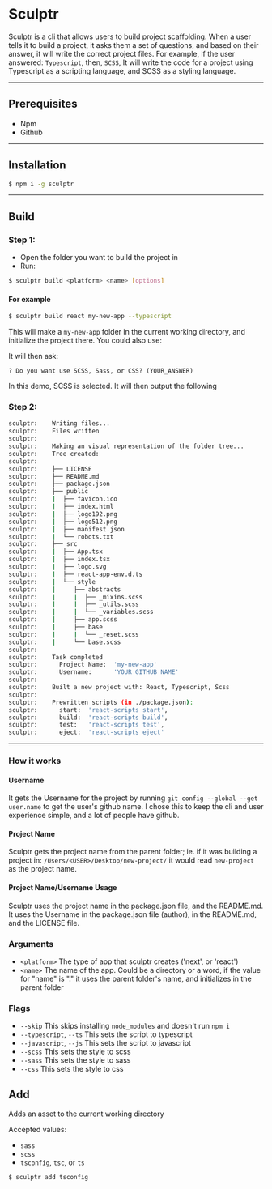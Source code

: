 # Sculptr

Sculptr is a cli that allows users to build project scaffolding. When a user tells it to build a project, it asks them a set of questions, and based on their answer, it will write the correct project files. For example, if the user answered: `Typescript`, then, `SCSS`, It will write the code for a project using Typescript as a scripting language, and SCSS as a styling language.

---

## Prerequisites

- Npm
- Github

---

## Installation

```bash
$ npm i -g sculptr
```

---

## Build

### Step 1:

- Open the folder you want to build the project in
- Run:

```bash
$ sculptr build <platform> <name> [options]
```

#### For example

```bash
$ sculptr build react my-new-app --typescript
```

This will make a `my-new-app` folder in the current working directory, and initialize the project there. You could also use:

It will then ask:

```
? Do you want use SCSS, Sass, or CSS? (YOUR_ANSWER)
```

In this demo, SCSS is selected. It will then output the following

### Step 2:

```bash
sculptr:    Writing files...
sculptr:    Files written
sculptr:
sculptr:    Making an visual representation of the folder tree...
sculptr:    Tree created:
sculptr:
sculptr:    ├── LICENSE
sculptr:    ├── README.md
sculptr:    ├── package.json
sculptr:    ├── public
sculptr:    |  ├── favicon.ico
sculptr:    |  ├── index.html
sculptr:    |  ├── logo192.png
sculptr:    |  ├── logo512.png
sculptr:    |  ├── manifest.json
sculptr:    |  └── robots.txt
sculptr:    ├── src
sculptr:    |  ├── App.tsx
sculptr:    |  ├── index.tsx
sculptr:    |  ├── logo.svg
sculptr:    |  ├── react-app-env.d.ts
sculptr:    |  └── style
sculptr:    |     ├── abstracts
sculptr:    |     |  ├── _mixins.scss
sculptr:    |     |  ├── _utils.scss
sculptr:    |     |  └── _variables.scss
sculptr:    |     ├── app.scss
sculptr:    |     ├── base
sculptr:    |     |  └── _reset.scss
sculptr:    |     └── base.scss
sculptr:
sculptr:    Task completed
sculptr:      Project Name:  'my-new-app'
sculptr:      Username:      'YOUR GITHUB NAME'
sculptr:
sculptr:    Built a new project with: React, Typescript, Scss
sculptr:
sculptr:    Prewritten scripts (in ./package.json):
sculptr:      start:  'react-scripts start',
sculptr:      build:  'react-scripts build',
sculptr:      test:   'react-scripts test',
sculptr:      eject:  'react-scripts eject'
```

---

### How it works

#### Username

It gets the Username for the project by running `git config --global --get user.name` to get the user's github name. I chose this to keep the cli and user experience simple, and a lot of people have github.

#### Project Name

Sculptr gets the project name from the parent folder; ie. if it was building a project in: `/Users/<USER>/Desktop/new-project/` it would read `new-project` as the project name.

#### Project Name/Username Usage

Sculptr uses the project name in the package.json file, and the README.md. It uses the Username in the package.json file (author), in the README.md, and the LICENSE file.

### Arguments

- `<platform>` The type of app that sculptr creates ('next', or 'react')
- `<name>` The name of the app. Could be a directory or a word, if the value for "name" is "." it uses the parent folder's name, and initializes in the parent folder

### Flags

- `--skip` This skips installing `node_modules` and doesn't run `npm i`
- `--typescript`, `--ts` This sets the script to typescript
- `--javascript`, `--js` This sets the script to javascript
- `--scss` This sets the style to scss
- `--sass` This sets the style to sass
- `--css` This sets the style to css

## Add

Adds an asset to the current working directory

Accepted values:

- `sass`
- `scss`
- `tsconfig`, `tsc`, or `ts`

```
$ sculptr add tsconfig
```

